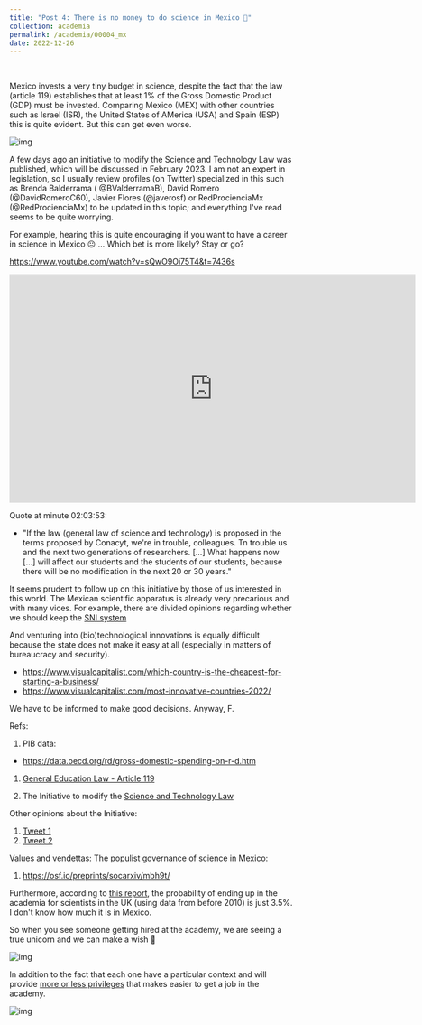 ```yaml
---
title: "Post 4: There is no money to do science in Mexico 💸"
collection: academia
permalink: /academia/00004_mx
date: 2022-12-26
---
```


&nbsp;

Mexico invests a very tiny budget in science, despite the fact that the law (article 119) establishes that at least 1% of the Gross Domestic Product (GDP) must be invested. Comparing Mexico (MEX) with other countries such as Israel (ISR), the United States of AMerica (USA) and Spain (ESP) this is quite evident. But this can get even worse.


![img](/images/academia/00005_1.jpg)


A few days ago an initiative to modify the Science and Technology Law was published, which will be discussed in February 2023. I am not an expert in legislation, so I usually review profiles (on Twitter) specialized in this such as Brenda Balderrama ( @BValderramaB), David Romero (@DavidRomeroC60), Javier Flores (@javerosf) or RedProcienciaMx (@RedProcienciaMx) to be updated in this topic; and everything I've read seems to be quite worrying.

For example, hearing this is quite encouraging if you want to have a career in science in Mexico 😐 ... Which bet is more likely? Stay or go?

<https://www.youtube.com/watch?v=sQwO9Oi75T4&t=7436s>

<iframe width="720" height="405" src="https://www.youtube.com/embed/sQwO9Oi75T4" frameborder="0" allow="accelerometer; autoplay; encrypted-media; gyroscope; picture-in-picture" allowfullscreen></iframe>

Quote at minute 02:03:53: 
- "If the law (general law of science and technology) is proposed in the terms proposed by Conacyt, we're in trouble, colleagues. Tn trouble us and the next two generations of researchers. [...] What happens now [...] will affect our students and the students of our students, because there will be no modification in the next 20 or 30 years."

It seems prudent to follow up on this initiative by those of us interested in this world. The Mexican scientific apparatus is already very precarious and with many vices. For example, there are divided opinions regarding whether we should keep the
[SNI system](https://elpresentedelpasado.com/2020/06/22/acabemos-con-el-sni/) 


And venturing into (bio)technological innovations is equally difficult because the state does not make it easy at all (especially in matters of bureaucracy and security).
* <https://www.visualcapitalist.com/which-country-is-the-cheapest-for-starting-a-business/>
* <https://www.visualcapitalist.com/most-innovative-countries-2022/>

We have to be informed to make good decisions. Anyway, F.

Refs:

1. PIB data:
* <https://data.oecd.org/rd/gross-domestic-spending-on-r-d.htm>
  
1. [General Education Law - Article 119](https://www.diputados.gob.mx/LeyesBiblio/pdf/LGE.pdf)
  
1. The Initiative to modify the [Science and Technology Law](http://gaceta.diputados.gob.mx/PDF/65/2022/dic/20221213-XII.pdf)

Other opinions about the Initiative:
1. [Tweet 1](https://twitter.com/RedProcien.../status/1605777421713776640) 
1. [Tweet 2](https://twitter.com/nanoprofe/status/1603151970713317376) 

Values and vendettas: The populist governance of science in Mexico:
1. <https://osf.io/preprints/socarxiv/mbh9t/>

Furthermore, according to [this report](https://royalsociety.org/~/media/royal_society_content/policy/publications/2010/4294970126.pdf), the probability of ending up in the academia for scientists in the UK (using data from before 2010) is just 3.5%. I don't know how much it is in Mexico.

So when you see someone getting hired at the academy, we are seeing a true unicorn and we can make a wish 😬


![img](/images/academia/00005_2.jpg)

In addition to the fact that each one have a particular context and will provide [more or less privileges](https://science.nasa.gov/open-science/transform-to-open-science/stories/dr-flavio-azevedo) that makes easier to get a job in the academy. 


![img](/images/academia/00005_3.jpg)


